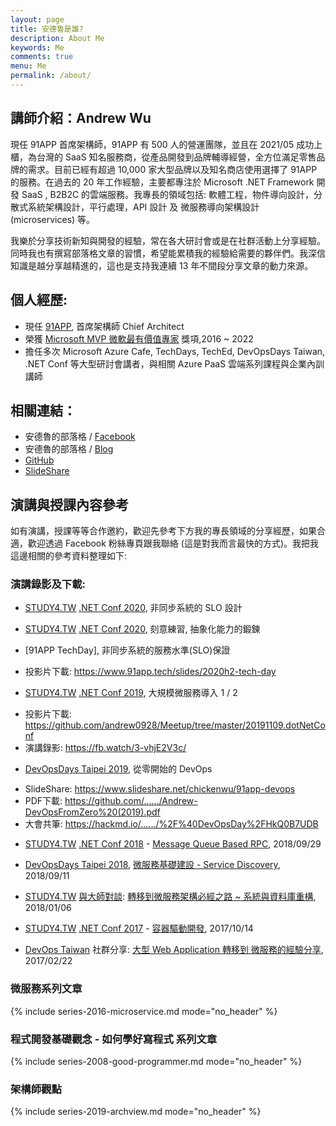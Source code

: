 ```yaml
---
layout: page
title: 安德魯是誰?
description: About Me
keywords: Me
comments: true
menu: Me
permalink: /about/
---
```


## 講師介紹：Andrew Wu

現任 91APP 首席架構師，91APP 有 500 人的營運團隊，並且在 2021/05 成功上櫃，為台灣的 SaaS 知名服務商，從產品開發到品牌輔導經營，全方位滿足零售品牌的需求。目前已經有超過 10,000 家大型品牌以及知名商店使用選擇了 91APP 的服務。在過去的 20 年工作經驗，主要都專注於 Microsoft .NET Framework 開發 SaaS , B2B2C 的雲端服務。我專長的領域包括: 軟體工程，物件導向設計，分散式系統架構設計，平行處理，API 設計 及 微服務導向架構設計 (microservices) 等。

我樂於分享技術新知與開發的經驗，常在各大研討會或是在社群活動上分享經驗。同時我也有撰寫部落格文章的習慣，希望能累積我的經驗給需要的夥伴們。我深信知識是越分享越精進的，這也是支持我連續 13 年不間段分享文章的動力來源。

## 個人經歷:

* 現任 [91APP](https://www.91app.com), 首席架構師 Chief Architect
* 榮獲 [Microsoft MVP 微軟最有價值專家](https://mvp.microsoft.com/zh-tw/PublicProfile/5002155?fullName=Andrew%20%20Wu) 獎項,2016 ~ 2022
* 擔任多次 Microsoft Azure Cafe, TechDays, TechEd, DevOpsDays Taiwan, .NET Conf 等大型研討會講者，與相關 Azure PaaS 雲端系列課程與企業內訓講師


## 相關連結：  

* 安德魯的部落格 / [Facebook](https://www.facebook.com/andrew.blog.0928)
* 安德魯的部落格 / [Blog](http://columns.chicken-house.net)
* [GitHub](https://github.com/andrew0928)
* [SlideShare](https://www.slideshare.net/chickenwu/presentations)




## 演講與授課內容參考

如有演講，授課等等合作邀約，歡迎先參考下方我的專長領域的分享經歷，如果合適，歡迎透過 Facebook 粉絲專頁跟我聯絡 (這是對我而言最快的方式)。我把我這邊相關的參考資料整理如下:

 
### 演講錄影及下載:

- [STUDY4.TW]() [.NET Conf 2020](), 非同步系統的 SLO 設計
- [STUDY4.TW]() [.NET Conf 2020](), 刻意練習, 抽象化能力的鍛鍊

- [91APP TechDay], 非同步系統的服務水準(SLO)保證
* 投影片下載: https://www.91app.tech/slides/2020h2-tech-day

- [STUDY4.TW]() [.NET Conf 2019](), 大規模微服務導入 1 / 2
* 投影片下載: https://github.com/andrew0928/Meetup/tree/master/20191109.dotNetConf
* 演講錄影: https://fb.watch/3-vhjE2V3c/

- [DevOpsDays Taipei 2019](), 從零開始的 DevOps  
* SlideShare: https://www.slideshare.net/chickenwu/91app-devops
* PDF下載: https://github.com/....../Andrew-DevOpsFromZero%20(2019).pdf
* 大會共筆: https://hackmd.io/....../%2F%40DevOpsDay%2FHkQ0B7UDB

- [STUDY4.TW](http://study4.tw/) [.NET Conf 2018](http://study4.tw/Activity/Details/20) - [Message Queue Based RPC](https://www.facebook.com/andrew.blog.0928/videos/478284192685645/?v=478284192685645), 2018/09/29

- [DevOpsDays Taipei 2018](https://devopsdays.tw/2018/index.html), [微服務基礎建設 - Service Discovery](https://www.facebook.com/andrew.blog.0928/videos/893802841007321/?v=893802841007321), 2018/09/11

- [STUDY4.TW](http://study4.tw/) [與大師對談](http://study4.tw/Activity/Details/12): [轉移到微服務架構必經之路 ~ 系統與資料庫重構](https://www.facebook.com/andrew.blog.0928/videos/545139382528011/), 2018/01/06

- [STUDY4.TW](http://study4.tw/) [.NET Conf 2017](http://study4.tw/Activity/Details/9) - [容器驅動開發](https://www.facebook.com/andrew.blog.0928/videos/509145696127380/?v=509145696127380), 2017/10/14

- [DevOps Taiwan](https://devopstw.club) 社群分享: [大型 Web Application 轉移到 微服務的經驗分享](https://www.slideshare.net/chickenwu/web-application-72464042), 2017/02/22 


 

### 微服務系列文章

{% include series-2016-microservice.md mode="no_header" %}

 
### 程式開發基礎觀念 - 如何學好寫程式 系列文章
 
{% include series-2008-good-programmer.md mode="no_header" %}


### 架構師觀點
 
{% include series-2019-archview.md mode="no_header" %}


